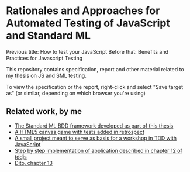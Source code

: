 Rationales and Approaches for Automated Testing of JavaScript and Standard ML
===========================

Previous title: How to test your JavaScript
Before that: Benefits and Practices for Javascript Testing

This repository contains specification, report and other
material related to my thesis on JS and SML testing.

To view the specification or the report, right-click and
select "Save target as" (or similar, depending on which
browser you're using)

Related work, by me
-------------------

- [The Standard ML BDD framework developed as part of this thesis](https://github.com/emilwall/DescribeSML)
- [A HTML5 canvas game with tests added in retrospect](https://github.com/emilwall/HTML5-Asteroids)
- [A small project meant to serve as basis for a workshop in TDD with JavaScript](https://github.com/emilwall/quiz)
- [Step by step implementation of application described in chapter 12 of tddjs](https://github.com/emilwall/tddjs-ajax)
- [Dito, chapter 13](https://github.com/emilwall/tddjs-streaming)
